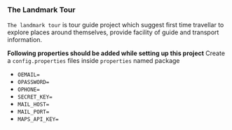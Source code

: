 ### The Landmark Tour

`The landmark tour` is tour guide project which suggest first time travellar to explore places around themselves, provide facility of guide and transport information.

**Following properties should be added while setting up this project**
Create a `config.properties` files inside `properties` named package

- `OEMAIL=`
- `OPASSWORD=`
- `OPHONE=`
- `SECRET_KEY=`
- `MAIL_HOST=`
- `MAIL_PORT=`
- `MAPS_API_KEY=`
